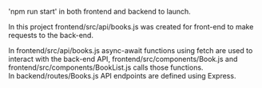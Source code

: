 'npm run start' in both frontend and backend to launch.

In this project frontend/src/api/books.js was created for front-end to make requests to the back-end.

In frontend/src/api/books.js async-await functions using fetch are used to interact with the back-end API, frontend/src/components/Book.js and frontend/src/components/BookList.js calls those functions.<br>
In backend/routes/Books.js API endpoints are defined using Express.
